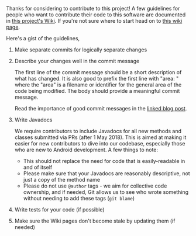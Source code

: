 Thanks for considering to contribute to this project! A few guidelines for
people who want to contribute their code to this software are documented in
[this project's Wiki](https://github.com/commons-app/apps-android-commons/wiki/Contributing-Guidelines).
If you're not sure where to start head on to [this wiki page](https://github.com/commons-app/apps-android-commons/wiki/Volunteers-welcome!).

Here's a gist of the guidelines,

1. Make separate commits for logically separate changes

1. Describe your changes well in the commit message

    The first line of the commit message should be a short description of what has
changed. It is also good to prefix the first line with "area: " where the "area"
is a filename or identifier for the general area of the code being modified.
The body should provide a meaningful commit message.

    Read the importance of good commit messages in the [linked blog post](https://blog.oozou.com/commit-messages-matter-60309983c227?gi=c550a10d0f67).

1. Write Javadocs

    We require contributors to include Javadocs for all new methods and classes
    submitted via PRs (after 1 May 2018). This is aimed at making it easier for
    new contributors to dive into our codebase, especially those who are new to
    Android development. A few things to note:

    - This should not replace the need for code that is easily-readable in
      and of itself
    - Please make sure that your Javadocs are reasonably descriptive, not just
      a copy of the method name
    - Please do not use `@author` tags - we aim for collective code ownership,
      and if needed, Git allows us to see who wrote something without needing
      to add these tags (`git blame`)

1. Write tests for your code (if possible)

1. Make sure the Wiki pages don't become stale by updating them (if needed)
